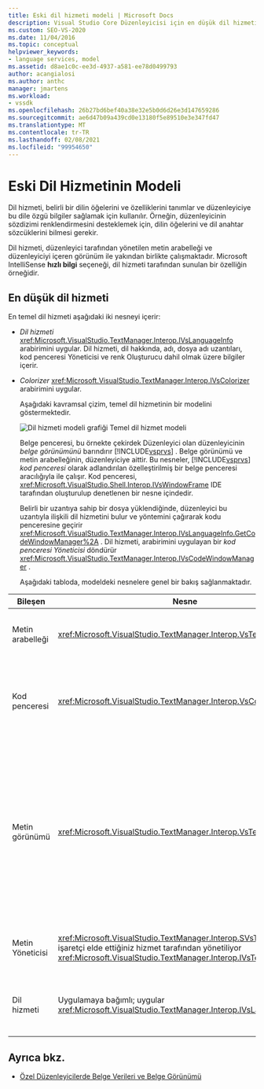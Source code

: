 ```yaml
---
title: Eski dil hizmeti modeli | Microsoft Docs
description: Visual Studio Core Düzenleyicisi için en düşük dil hizmetinin bu modelini kendi dil hizmetinizi oluşturmaya yönelik bir kılavuz olarak kullanın.
ms.custom: SEO-VS-2020
ms.date: 11/04/2016
ms.topic: conceptual
helpviewer_keywords:
- language services, model
ms.assetid: d8ae1c0c-ee3d-4937-a581-ee78d0499793
author: acangialosi
ms.author: anthc
manager: jmartens
ms.workload:
- vssdk
ms.openlocfilehash: 26b27bd6bef40a38e32e5b0d6d26e3d147659286
ms.sourcegitcommit: ae6d47b09a439cd0e13180f5e89510e3e347fd47
ms.translationtype: MT
ms.contentlocale: tr-TR
ms.lasthandoff: 02/08/2021
ms.locfileid: "99954650"
---
```

# <a name="model-of-a-legacy-language-service"></a>Eski Dil Hizmetinin Modeli
Dil hizmeti, belirli bir dilin öğelerini ve özelliklerini tanımlar ve düzenleyiciye bu dile özgü bilgiler sağlamak için kullanılır. Örneğin, düzenleyicinin sözdizimi renklendirmesini desteklemek için, dilin öğelerini ve dil anahtar sözcüklerini bilmesi gerekir.

 Dil hizmeti, düzenleyici tarafından yönetilen metin arabelleği ve düzenleyiciyi içeren görünüm ile yakından birlikte çalışmaktadır. Microsoft IntelliSense **hızlı bilgi** seçeneği, dil hizmeti tarafından sunulan bir özelliğin örneğidir.

## <a name="a-minimal-language-service"></a>En düşük dil hizmeti
 En temel dil hizmeti aşağıdaki iki nesneyi içerir:

- *Dil hizmeti* <xref:Microsoft.VisualStudio.TextManager.Interop.IVsLanguageInfo> arabirimini uygular. Dil hizmeti, dil hakkında, adı, dosya adı uzantıları, kod penceresi Yöneticisi ve renk Oluşturucu dahil olmak üzere bilgiler içerir.

- *Colorizer* <xref:Microsoft.VisualStudio.TextManager.Interop.IVsColorizer> arabirimini uygular.

  Aşağıdaki kavramsal çizim, temel dil hizmetinin bir modelini göstermektedir.

  ![Dil hizmeti modeli grafiği](../../extensibility/media/vslanguageservicemodel.gif "vsLanguageServiceModel") Temel dil hizmet modeli

  Belge penceresi, bu örnekte çekirdek Düzenleyici olan düzenleyicinin *belge görünümünü* barındırır [!INCLUDE[vsprvs](../../code-quality/includes/vsprvs_md.md)] . Belge görünümü ve metin arabelleğinin, düzenleyiciye aittir. Bu nesneler, [!INCLUDE[vsprvs](../../code-quality/includes/vsprvs_md.md)] *kod penceresi* olarak adlandırılan özelleştirilmiş bir belge penceresi aracılığıyla ile çalışır. Kod penceresi, <xref:Microsoft.VisualStudio.Shell.Interop.IVsWindowFrame> IDE tarafından oluşturulup denetlenen bir nesne içindedir.

  Belirli bir uzantıya sahip bir dosya yüklendiğinde, düzenleyici bu uzantıyla ilişkili dil hizmetini bulur ve yöntemini çağırarak kodu penceresine geçirir <xref:Microsoft.VisualStudio.TextManager.Interop.IVsLanguageInfo.GetCodeWindowManager%2A> . Dil hizmeti, arabirimini uygulayan bir *kod penceresi Yöneticisi* döndürür <xref:Microsoft.VisualStudio.TextManager.Interop.IVsCodeWindowManager> .

  Aşağıdaki tabloda, modeldeki nesnelere genel bir bakış sağlanmaktadır.

| Bileşen | Nesne | İşlev |
|------------------| - | - |
| Metin arabelleği | <xref:Microsoft.VisualStudio.TextManager.Interop.VsTextBuffer> | Unicode okuma/yazma metin akışı. Metnin diğer kodlamaları kullanabilmesi mümkündür. |
| Kod penceresi | <xref:Microsoft.VisualStudio.TextManager.Interop.VsCodeWindow> | Bir veya daha fazla metin görünümü içeren bir belge penceresi. [!INCLUDE[vsprvs](../../code-quality/includes/vsprvs_md.md)]Birden çok belge arabirimi (MDI) modundayken, kod penceresi BIR MDI alt öğesidir. |
| Metin görünümü | <xref:Microsoft.VisualStudio.TextManager.Interop.VsTextView> | Kullanıcının klavye ve fareyi kullanarak gezinerek metin görüntülemesine imkan tanıyan bir pencere. Kullanıcıya düzenleyici olarak bir metin görünümü görüntülenir. Metin görünümlerini normal düzenleyici pencereleri, çıkış penceresi ve acil pencere ' de kullanabilirsiniz. Ayrıca, bir kod penceresi içinde bir veya daha fazla metin görünümü yapılandırabilirsiniz. |
| Metin Yöneticisi | <xref:Microsoft.VisualStudio.TextManager.Interop.SVsTextManager>Bir işaretçi elde ettiğiniz hizmet tarafından yönetiliyor <xref:Microsoft.VisualStudio.TextManager.Interop.IVsTextManager> | Daha önce açıklanan tüm bileşenler tarafından paylaşılan ortak bilgileri tutan bir bileşen. |
| Dil hizmeti | Uygulamaya bağımlı; uygular <xref:Microsoft.VisualStudio.TextManager.Interop.IVsLanguageInfo> | Düzenleyiciyi sözdizimi vurgulama, ifade tamamlama ve ayraç eşleştirme gibi dile özgü bilgilerle sağlayan bir nesne. |

## <a name="see-also"></a>Ayrıca bkz.
- [Özel Düzenleyicilerde Belge Verileri ve Belge Görünümü](../../extensibility/document-data-and-document-view-in-custom-editors.md)
